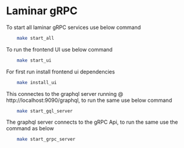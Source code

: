 # Laminar gRPC
To start all laminar gRPC services use below command
```sh
    make start_all
```

To run the frontend UI use below command
```sh
    make start_ui
```

For first run install frontend ui dependencies
```sh
    make install_ui
```

This connectes to the graphql server running @ http://localhost:9090/graphql, to run the same use below command
```sh
    make start_gql_server
```

The graphql server connects to the gRPC Api, to run the same use the command as below
```sh
    make start_grpc_server
```
